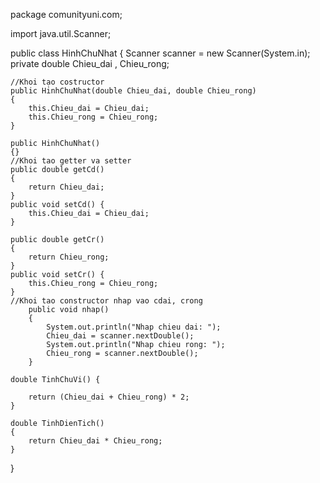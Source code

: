 package comunityuni.com;

import java.util.Scanner;

public class HinhChuNhat {
	Scanner scanner = new Scanner(System.in);
	private double Chieu_dai , Chieu_rong; 
	
	//Khoi tạo costructor
	public HinhChuNhat(double Chieu_dai, double Chieu_rong)
	{
		this.Chieu_dai = Chieu_dai; 
		this.Chieu_rong = Chieu_rong; 
	}
	
	public HinhChuNhat() 
	{}
	//Khoi tao getter va setter
	public double getCd()
	{
		return Chieu_dai;
	}
	public void setCd() {
		this.Chieu_dai = Chieu_dai; 
	}
	
	public double getCr()
	{
		return Chieu_rong;
	}
	public void setCr() {
		this.Chieu_rong = Chieu_rong; 
	}
	//Khoi tao constructor nhap vao cdai, crong
		public void nhap()
		{
			System.out.println("Nhap chieu dai: ");
			Chieu_dai = scanner.nextDouble();
			System.out.println("Nhap chieu rong: ");
			Chieu_rong = scanner.nextDouble();
		}
	
	double TinhChuVi() {
		
		return (Chieu_dai + Chieu_rong) * 2;
	}
	
	double TinhDienTich()
	{
		return Chieu_dai * Chieu_rong;
	}
}
